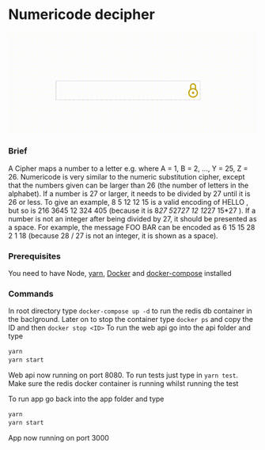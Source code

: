 # Numericode decipher
![Screenvid](./clip.gif)

### Brief
A Cipher maps a number to a letter e.g. where A = 1, B = 2, ..., Y = 25, Z = 26. Numericode is very similar to the numeric substitution cipher, except that the numbers given can be larger than 26 (the number of letters in the alphabet). If a number is 27 or larger, it needs to be divided by 27 until it is 26 or less. To give an example, 8 5 12 12 15 is a valid encoding of HELLO , but so is 216 3645 12 324 405 (because it is 8*27 5*27*27 12 12*27 15*27 ).  If a number is not an integer after being divided by 27, it should be presented as a space. For example, the message FOO BAR can be encoded as 6 15 15 28 2 1 18 (because 28 / 27 is not an integer, it is shown as a space).

### Prerequisites

You need to have Node, [yarn](https://yarnpkg.com/en/docs/install), [Docker](https://www.docker.com/) and [docker-compose](https://docs.docker.com/compose/install/) installed

### Commands

In root directory type `docker-compose up -d` to run the redis db container in the baclground. Later on to stop the container type `docker ps` and copy the ID and then `docker stop <ID>`
To run the web api go into the api folder and type
```bash
yarn
yarn start
```
Web api now running on port 8080.
To run tests just type in `yarn test`. Make sure the redis docker container is running whilst running the test

To run app go back into the app folder and type
```bash
yarn
yarn start
```
App now running on port 3000
